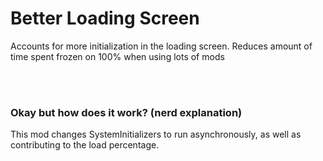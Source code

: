 # Better Loading Screen

Accounts for more initialization in the loading screen. Reduces amount of time spent frozen on 100% when using lots of mods

<br/>
<br/>

### Okay but how does it work? (nerd explanation)

This mod changes SystemInitializers to run asynchronously, as well as contributing to the load percentage.